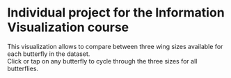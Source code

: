 # Individual project for the Information Visualization course

This visualization allows to compare between three wing sizes available for each butterfly in
the dataset.\
Click or tap on any butterfly to cycle through the three sizes for all butterflies.